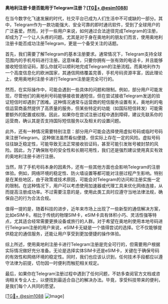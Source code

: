 **奥地利注册卡是否能用于Telegram注册？[[TG💪+ @esim1088](https://t.me/s/esim1088)]**

在当今数字化飞速发展的时代，社交平台已成为人们生活中不可或缺的一部分。其中，Telegram作为一款功能强大、安全可靠的即时通讯软件，受到了全球用户的广泛喜爱。然而，对于一些用户来说，如何通过合法途径完成Telegram的注册，却成为了一个让人头疼的问题。尤其是对于身在奥地利的朋友们而言，使用奥地利注册卡能否成功注册Telegram，更是一个备受关注的话题。

首先，我们需要了解Telegram的基本注册要求。通常情况下，Telegram支持全球范围内的手机号码进行注册。这意味着，只要你拥有一张有效的电话卡，并且能够接收短信验证码，那么你就可以顺利地完成Telegram的注册流程。而奥地利作为一个高度信息化的欧洲国家，其通信网络覆盖完善，手机号码资源丰富，因此理论上，使用奥地利注册卡进行Telegram注册是完全可行的。

然而，在实际操作中，可能会遇到一些具体的问题和限制。例如，部分用户可能发现，尽管他们的奥地利号码能够接收普通短信，但在尝试接收Telegram发送的验证短信时却遇到了困难。这种情况通常与运营商的短信服务设置有关。奥地利的电信运营商虽然提供了高质量的服务，但某些特定的功能（如国际短信转发）可能需要额外的配置或权限。因此，如果你在尝试注册过程中遇到障碍，建议先联系你的运营商，确认其是否支持国际短信服务以及相关的设置问题。

此外，还有一种情况需要特别注意：部分用户可能会选择使用虚拟号码或临时号码来注册Telegram。这种做法虽然看似便捷，但实际上存在一定的风险。虚拟号码往往缺乏稳定性，可能导致无法正常接收验证码，甚至可能引发账号被封禁的风险。因此，为了确保账号的安全性和长期可用性，我们还是强烈建议使用真实有效的奥地利注册卡进行注册。

当然，除了手机号码本身的因素外，还有一些其他方面也会影响Telegram的注册体验。例如，网络环境的稳定性、防火墙设置等都可能对注册过程产生影响。特别是在某些地区，由于政策或技术原因，可能会对Telegram的访问和注册实施一定的限制。在这种情况下，用户可以考虑使用加速器或代理工具来优化网络连接，从而提高注册成功率。不过需要注意的是，使用此类工具时应遵守当地法律法规，确保自己的行为合法合规。

值得一提的是，随着科技的进步，近年来市场上出现了一些新型的通信解决方案，比如eSIM卡。相比于传统的物理SIM卡，eSIM卡具有体积小巧、灵活性强等特点，尤其适合经常需要更换设备或旅行的人群。对于希望在奥地利使用本地号码进行Telegram注册的用户来说，eSIM卡无疑是一个值得尝试的选择。它不仅能够提供稳定的通信服务，还能让用户享受到更加便捷的操作体验。

综上所述，使用奥地利注册卡进行Telegram注册是完全可行的，但需要用户根据实际情况做好充分准备。无论是选择实体SIM卡还是eSIM卡，关键在于确保号码的有效性和网络环境的稳定性。同时，我们也应该认识到，任何技术手段都应以遵守法律为前提，切勿因一时便利而触犯相关规定。

最后，如果你在Telegram注册过程中遇到了任何问题，不妨多查阅官方文档或咨询相关专业人士，以便找到最适合自己的解决办法。毕竟，享受科技带来的便利，是我们每个人共同的愿望。

[[TG💪+ @esim1088](https://t.me/s/esim1088) ![Image](https://i.postimg.cc/4NQfJmqS/Snipaste-2025-05-13-00-14-12.png)]